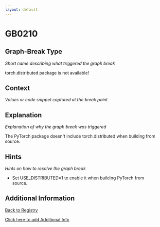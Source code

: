 ```yaml
---
layout: default
---
```

# GB0210

## Graph-Break Type
*Short name describing what triggered the graph break*

torch.distributed package is not available!

## Context
*Values or code snippet captured at the break point*



## Explanation
*Explanation of why the graph break was triggered*

The PyTorch package doesn't include torch.distributed when building from source.

## Hints
*Hints on how to resolve the graph break*

- Set USE_DISTRIBUTED=1 to enable it when building PyTorch from source.


## Additional Information

<!-- ADDITIONAL INFORMATION START - Add custom information below this line -->

<!-- ADDITIONAL INFORMATION END -->

[Back to Registry](../index.html)

[Click here to add Additional Info](https://github.com/pytorch-labs/compile-graph-break-site/edit/main/docs/gb/gb0210.md)
